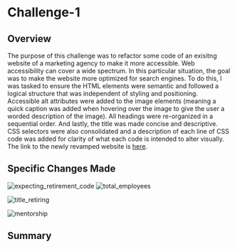 # Challenge-1

## Overview
The purpose of this challenge was to refactor some code of an exisitng website of a marketing agency to make it more accessible. Web accessibility can cover a wide spectrum. In this particular situation, the goal was to make the website more optimized for search engines. To do this, I was tasked to ensure the HTML elements were semantic and followed a logical structure that was independent of styling and positioning. Accessible alt attributes were added to the image elements (meaning a quick caption was added when hovering over the image to give the user a worded description of the image). All headings were re-organized in a sequential order. And lastly, the title was made concise and descriptive. CSS selectors were also consolidated and a description of each line of CSS code was added for clarity of what each code is intended to alter visually. The link to the newly revamped website is [here](https://fgrodasmendez1.github.io/Challenge-1/).

## Specific Changes Made

![expecting_retirement_code](Resources/expecting_retirement_code.png)
![total_employees](Resources/total-employees.png)

![title_retiring](Resources/title_retiring.png)

![mentorship](Resources/mentorship.png)

## Summary
